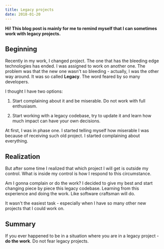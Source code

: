 ```yaml
---
title: Legacy projects
date: 2018-01-20
---
```


**Hi! This blog post is mainly for me to remind myself that I can sometimes work with legacy
projects.**

## Beginning

Recently in my work, I changed project. The one that has the bleeding edge technologies has ended.
I was assigned to work on another one. The problem was that the new one wasn't so bleeding - actually,
I was the other way around. It was so called **Legacy**. The word feared by so many developers.

I thought I have two options:

1. Start complaining about it and be miserable. Do not work with full enthusiasm.

2. Start working with a legacy codebase, try to update it and learn how much impact can have your own decisions.

At first, I was in phase one. I started telling myself how miserable I was because of receiving such
old project. I started complaining about everything.

## Realization

But after some time I realized that which project I will get is outside my control. What is inside
my control is how I respond to this circumstance.

Am I gonna complain or do the work? I decided to give my best and start changing piece by piece this
legacy codebase. Learning from this experience and doing the work. Like software craftsman will do.

It wasn't the easiest task - especially when I have so many other new projects that I could work on.

## Summary

If you ever happened to be in a situation where you are in a legacy project - **do the work**. Do not
fear legacy projects.
